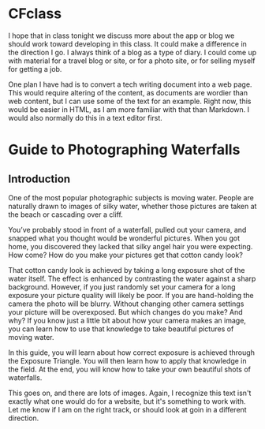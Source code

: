 CFclass
=======
<p>I hope that in class tonight we discuss more about the app or blog we should work toward developing in this class. It could make a difference in the direction I go. I always think of a blog as a type of diary. I could come up with material for a travel blog or site, or for a photo site, or for selling myself for getting a job.</p>

<p>One plan I have had is to convert a tech writing document into a web page. This would require altering of the content, as documents are wordier than web content, but I can use some of the text for an example. Right now, this would be easier in HTML, as I am more familiar with that than Markdown. I would also normally do this in a text editor first.</p>

# Guide to Photographing Waterfalls  

## Introduction  

<p> One of the most popular photographic subjects is moving water. People are naturally drawn to images of silky water, whether those pictures are taken at the beach or cascading over a cliff. </p>
<p> You’ve probably stood in front of a waterfall, pulled out your camera, and snapped what you thought would be wonderful pictures. When you got home, you discovered they lacked that silky angel hair you were expecting. How come? How do you make your pictures get that cotton candy look? </p>
<p> That cotton candy look is achieved by taking a long exposure shot of the water itself. The effect is enhanced by contrasting the water against a sharp background. However, if you just randomly set your camera for a long exposure your picture quality will likely be poor. If you are hand-holding the camera the photo will be blurry. Without changing other camera settings your picture will be overexposed. But which changes do you make? And why? If you know just a little bit about how your camera makes an image, you can learn how to use that knowledge to take beautiful pictures of moving water. </p>
<p> In this guide, you will learn about how correct exposure is achieved through the Exposure Triangle. You will then learn how to apply that knowledge in the field. At the end, you will know how to take your own beautiful shots of waterfalls.</p>

<p> This goes on, and there are lots of images. Again, I recognize this text isn't exactly what one would do for a website, but it's something to work with. Let me know if I am on the right track, or should look at goin in a different direction.</p>
